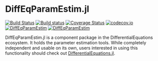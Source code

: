 # DiffEqParamEstim.jl

[![Build Status](https://travis-ci.org/JuliaDiffEq/DiffEqParamEstim.jl.svg?branch=master)](https://travis-ci.org/JuliaDiffEq/DiffEqParamEstim.jl)
[![Build status](https://ci.appveyor.com/api/projects/status/67bsj4g6kyyk39ka?svg=true)](https://ci.appveyor.com/project/ChrisRackauckas/diffeqparamestim-jl)
[![Coverage Status](https://coveralls.io/repos/JuliaDiffEq/DiffEqParamEstim.jl/badge.svg?branch=master&service=github)](https://coveralls.io/github/JuliaDiffEq/DiffEqParamEstim.jl?branch=master)
[![codecov.io](http://codecov.io/github/JuliaDiffEq/DiffEqParamEstim.jl/coverage.svg?branch=master)](http://codecov.io/github/JuliaDiffEq/DiffEqParamEstim.jl?branch=master)
[![DiffEqParamEstim](http://pkg.julialang.org/badges/DiffEqParamEstim_0.5.svg)](http://pkg.julialang.org/?pkg=DiffEqParamEstim)
[![DiffEqParamEstim](http://pkg.julialang.org/badges/DiffEqParamEstim_0.6.svg)](http://pkg.julialang.org/?pkg=DiffEqParamEstim)

DiffEqParamEstim.jl is a component package in the DifferentialEquations ecosystem. It holds the
parameter estimation tools. While completely independent
and usable on its own, users interested in using this
functionality should check out [DifferentialEquations.jl](https://github.com/JuliaDiffEq/DifferentialEquations.jl).
